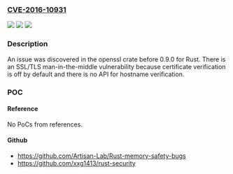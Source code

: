 ### [CVE-2016-10931](https://cve.mitre.org/cgi-bin/cvename.cgi?name=CVE-2016-10931)
![](https://img.shields.io/static/v1?label=Product&message=n%2Fa&color=blue)
![](https://img.shields.io/static/v1?label=Version&message=n%2Fa&color=blue)
![](https://img.shields.io/static/v1?label=Vulnerability&message=n%2Fa&color=brighgreen)

### Description

An issue was discovered in the openssl crate before 0.9.0 for Rust. There is an SSL/TLS man-in-the-middle vulnerability because certificate verification is off by default and there is no API for hostname verification.

### POC

#### Reference
No PoCs from references.

#### Github
- https://github.com/Artisan-Lab/Rust-memory-safety-bugs
- https://github.com/xxg1413/rust-security

